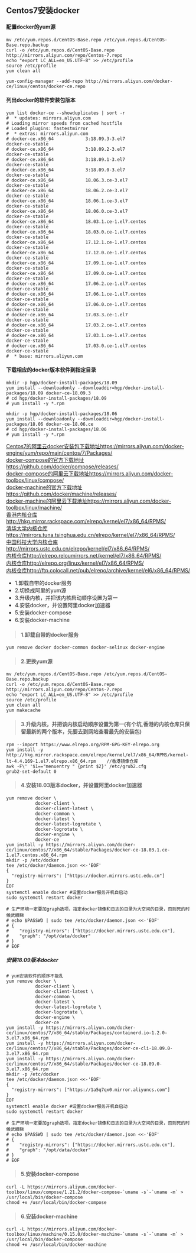 ## Centos7安装docker


#### 配置docker的yum源
```
mv /etc/yum.repos.d/CentOS-Base.repo /etc/yum.repos.d/CentOS-Base.repo.backup
curl -o /etc/yum.repos.d/CentOS-Base.repo http://mirrors.aliyun.com/repo/Centos-7.repo
echo "export LC_ALL=en_US.UTF-8" >> /etc/profile
source /etc/profile
yum clean all

yum-config-manager --add-repo http://mirrors.aliyun.com/docker-ce/linux/centos/docker-ce.repo
```
#### 列出docker的软件安装包版本
```
yum list docker-ce --showduplicates | sort -r
#  * updates: mirrors.aliyun.com
# Loading mirror speeds from cached hostfile
# Loaded plugins: fastestmirror
#  * extras: mirrors.aliyun.com
# docker-ce.x86_64            3:18.09.3-3.el7                     docker-ce-stable
# docker-ce.x86_64            3:18.09.2-3.el7                     docker-ce-stable
# docker-ce.x86_64            3:18.09.1-3.el7                     docker-ce-stable
# docker-ce.x86_64            3:18.09.0-3.el7                     docker-ce-stable
# docker-ce.x86_64            18.06.3.ce-3.el7                    docker-ce-stable
# docker-ce.x86_64            18.06.2.ce-3.el7                    docker-ce-stable
# docker-ce.x86_64            18.06.1.ce-3.el7                    docker-ce-stable
# docker-ce.x86_64            18.06.0.ce-3.el7                    docker-ce-stable
# docker-ce.x86_64            18.03.1.ce-1.el7.centos             docker-ce-stable
# docker-ce.x86_64            18.03.0.ce-1.el7.centos             docker-ce-stable
# docker-ce.x86_64            17.12.1.ce-1.el7.centos             docker-ce-stable
# docker-ce.x86_64            17.12.0.ce-1.el7.centos             docker-ce-stable
# docker-ce.x86_64            17.09.1.ce-1.el7.centos             docker-ce-stable
# docker-ce.x86_64            17.09.0.ce-1.el7.centos             docker-ce-stable
# docker-ce.x86_64            17.06.2.ce-1.el7.centos             docker-ce-stable
# docker-ce.x86_64            17.06.1.ce-1.el7.centos             docker-ce-stable
# docker-ce.x86_64            17.06.0.ce-1.el7.centos             docker-ce-stable
# docker-ce.x86_64            17.03.3.ce-1.el7                    docker-ce-stable
# docker-ce.x86_64            17.03.2.ce-1.el7.centos             docker-ce-stable
# docker-ce.x86_64            17.03.1.ce-1.el7.centos             docker-ce-stable
# docker-ce.x86_64            17.03.0.ce-1.el7.centos             docker-ce-stable
#  * base: mirrors.aliyun.com
```
#### 下载相应的docker版本软件到指定目录
```
mkdir -p hgp/docker-install-packages/18.09
yum install --downloadonly --downloaddir=hgp/docker-install-packages/18.09 docker-ce-18.09.3
# cd hgp/docker-install-packages/18.09
# yum install -y *.rpm

mkdir -p hgp/docker-install-packages/18.06
yum install --downloadonly --downloaddir=hgp/docker-install-packages/18.06 docker-ce-18.06.ce
# cd hgp/docker-install-packages/18.06
# yum install -y *.rpm
```

[Centos7的阿里云docker安装包下载地址https://mirrors.aliyun.com/docker-engine/yum/repo/main/centos/7/Packages/](https://mirrors.aliyun.com/docker-engine/yum/repo/main/centos/7/Packages/)  
[docker-compose的官方下载地址https://github.com/docker/compose/releases/](https://github.com/docker/compose/releases/)  
[docker-compose的阿里云下载地址https://mirrors.aliyun.com/docker-toolbox/linux/compose/](https://mirrors.aliyun.com/docker-toolbox/linux/compose/)  
[docker-machine的官方下载地址https://github.com/docker/machine/releases/](https://github.com/docker/machine/releases/)  
[docker-machine的阿里云下载地址https://mirrors.aliyun.com/docker-toolbox/linux/machine/](https://mirrors.aliyun.com/docker-toolbox/linux/machine/)  
[香港内核仓库http://hkg.mirror.rackspace.com/elrepo/kernel/el7/x86_64/RPMS/](http://hkg.mirror.rackspace.com/elrepo/kernel/el7/x86_64/RPMS/)  
[清华大学内核仓库https://mirrors.tuna.tsinghua.edu.cn/elrepo/kernel/el7/x86_64/RPMS/](https://mirrors.tuna.tsinghua.edu.cn/elrepo/kernel/el7/x86_64/RPMS/)  
[中国科技大学内核仓库http://mirrors.ustc.edu.cn/elrepo/kernel/el7/x86_64/RPMS/](http://mirrors.ustc.edu.cn/elrepo/kernel/el7/x86_64/RPMS/)  
[内核仓库http://elrepo.reloumirrors.net/kernel/el7/x86_64/RPMS/](http://elrepo.reloumirrors.net/kernel/el7/x86_64/RPMS/)  
[内核仓库http://elrepo.org/linux/kernel/el7/x86_64/RPMS/](http://elrepo.org/linux/kernel/el7/x86_64/RPMS/)  
[内核仓库http://ftp.colocall.net/pub/elrepo/archive/kernel/el6/x86_64/RPMS/](http://ftp.colocall.net/pub/elrepo/archive/kernel/el6/x86_64/RPMS/)  

* 1.卸载自带的docker服务
* 2.切换成阿里的yum源
* 3.升级内核，并把该内核启动顺序设置为第一
* 4.安装docker，并设置阿里docker加速器
* 5.安装docker-compose
* 6.安装docker-machine

> #### 1.卸载自带的docker服务

```
yum remove docker docker-common docker-selinux docker-engine
```

> #### 2.更换yum源

```
mv /etc/yum.repos.d/CentOS-Base.repo /etc/yum.repos.d/CentOS-Base.repo.backup
curl -o /etc/yum.repos.d/CentOS-Base.repo http://mirrors.aliyun.com/repo/Centos-7.repo
echo "export LC_ALL=en_US.UTF-8" >> /etc/profile
source /etc/profile
yum clean all
yum makecache
```

> #### 3.升级内核，并把该内核启动顺序设置为第一(有个坑,香港的内核仓库只保留最新的两个版本，先要去到网站查看最先的安装包)

```
rpm --import https://www.elrepo.org/RPM-GPG-KEY-elrepo.org
yum install -y http://hkg.mirror.rackspace.com/elrepo/kernel/el7/x86_64/RPMS/kernel-lt-4.4.169-1.el7.elrepo.x86_64.rpm    //香港镜像仓库
awk -F\' '$1=="menuentry " {print $2}' /etc/grub2.cfg
grub2-set-default 0
```

> #### 4.安装18.03版本docker，并设置阿里docker加速器
```
yum remove docker \
           docker-client \
           docker-client-latest \
           docker-common \
           docker-latest \
           docker-latest-logrotate \
           docker-logrotate \
           docker-engine \
           docker-ce
yum install -y https://mirrors.aliyun.com/docker-ce/linux/centos/7/x86_64/stable/Packages/docker-ce-18.03.1.ce-1.el7.centos.x86_64.rpm
mkdir -p /etc/docker
tee /etc/docker/daemon.json <<-'EOF'
{
  "registry-mirrors": ["https://docker.mirrors.ustc.edu.cn"]
}
EOF
systemctl enable docker #设置docker服务开机自启动
sudo systemctl restart docker

# 生产环境一定要加graph选项，指定docker镜像和日志的目录为大空间的目录，否则死的时候武眼睇
# echo $PASSWD | sudo tee /etc/docker/daemon.json <<-'EOF'
# {
#    "registry-mirrors": ["https://docker.mirrors.ustc.edu.cn"],
#    "graph": "/opt/data/docker"
# }
# EOF
```

##### 安装18.09版本docker
```
# yun安装软件的顺序不能乱
yum remove docker \
           docker-client \
           docker-client-latest \
           docker-common \
           docker-latest \
           docker-latest-logrotate \
           docker-logrotate \
           docker-engine \
           docker-ce
yum install -y https://mirrors.aliyun.com/docker-ce/linux/centos/7/x86_64/stable/Packages/containerd.io-1.2.0-3.el7.x86_64.rpm
yum install -y https://mirrors.aliyun.com/docker-ce/linux/centos/7/x86_64/stable/Packages/docker-ce-cli-18.09.0-3.el7.x86_64.rpm 
yum install -y https://mirrors.aliyun.com/docker-ce/linux/centos/7/x86_64/stable/Packages/docker-ce-18.09.0-3.el7.x86_64.rpm 
mkdir -p /etc/docker
tee /etc/docker/daemon.json <<-'EOF'
{
  "registry-mirrors": ["https://1a5q7qx0.mirror.aliyuncs.com"]
}
EOF
systemctl enable docker #设置docker服务开机自启动
sudo systemctl restart docker

# 生产环境一定要加graph选项，指定docker镜像和日志的目录为大空间的目录，否则死的时候武眼睇
# echo $PASSWD | sudo tee /etc/docker/daemon.json <<-'EOF'
# {
#    "registry-mirrors": ["https://docker.mirrors.ustc.edu.cn"],
#    "graph": "/opt/data/docker"
# }
# EOF
```

> #### 5.安装docker-compose
```
curl -L https://mirrors.aliyun.com/docker-toolbox/linux/compose/1.21.2/docker-compose-`uname -s`-`uname -m` > /usr/local/bin/docker-compose
chmod +x /usr/local/bin/docker-compose
```

> #### 6.安装docker-machine
```
curl -L https://mirrors.aliyun.com/docker-toolbox/linux/machine/0.15.0/docker-machine-`uname -s`-`uname -m` > /usr/local/bin/docker-compose
chmod +x /usr/local/bin/docker-machine
```